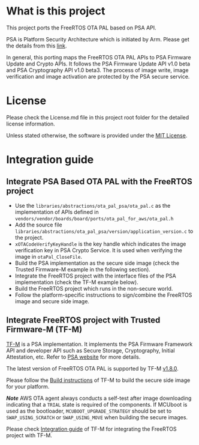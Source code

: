 # What is this project

This project ports the FreeRTOS OTA PAL based on PSA API.

PSA is Platform Security Architecture which is initiated by Arm. Please get the details from this [link](https://www.arm.com/why-arm/architecture/platform-security-architecture).

In general, this porting maps the FreeRTOS OTA PAL APIs to PSA Firmware Update and Crypto APIs. It follows the PSA Firmware Update API v1.0 beta and PSA Cryptography API v1.0 beta3. The process of image write, image verification and image activation are protected by the PSA secure service.

# License

Please check the License.md file in this project root folder for the detailed license information.

Unless stated otherwise, the software is provided under the [MIT License](https://spdx.org/licenses/MIT.html).

# Integration guide

## Integrate PSA Based OTA PAL with the FreeRTOS project

- Use the `libraries/abstractions/ota_pal_psa/ota_pal.c` as the implementation of APIs defined in `vendors/vendor/boards/board/ports/ota_pal_for_aws/ota_pal.h`
- Add the source file `libraries/abstractions/ota_pal_psa/version/application_version.c` to the project.
- `xOTACodeVerifyKeyHandle` is the key handle which indicates the image verification key in PSA Crypto Service. It is used when verifying the image in `otaPal_CloseFile`.
- Build the PSA implementation as the secure side image (check the Trusted Firmware-M example in the following section).
- Integrate the FreeRTOS project with the interface files of the PSA implementation (check the TF-M example below).
- Build the FreeRTOS project which runs in the non-secure world.
- Follow the platform-specific instructions to sign/combine the FreeRTOS image and secure side image.

## Integrate FreeRTOS project with Trusted Firmware-M (TF-M)

[TF-M](https://git.trustedfirmware.org/TF-M/trusted-firmware-m.git/) is a PSA implementation. It implements the PSA Firmware Framework API and developer API such as Secure Storage, Cryptography, Initial Attestation, etc. Refer to [PSA website](https://developer.arm.com/architectures/security-architectures/platform-security-architecture) for more details.

The latest version of FreeRTOS OTA PAL is supported by TF-M [v1.8.0](https://tf-m-user-guide.trustedfirmware.org/releases/index.html).

Please follow the [Build instructions](https://tf-m-user-guide.trustedfirmware.org/docs/technical_references/instructions/tfm_build_instruction.html) of TF-M to build the secure side image for your platform.

***Note***
AWS OTA agent always conducts a self-test after image downloading indicating that a `TRIAL` state is required of the components. If MCUboot is used as the bootloader, `MCUBOOT_UPGRADE_STRATEGY` should be set to `SWAP_USING_SCRATCH` or `SWAP_USING_MOVE` when building the secure images.

Please check [Integration guide](https://tf-m-user-guide.trustedfirmware.org/docs/integration_guide/tfm_integration_guide.html) of TF-M for integrating the FreeRTOS project with TF-M.
